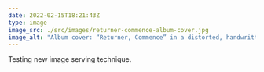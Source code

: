```yaml
---
date: 2022-02-15T18:21:43Z
type: image
image_src: ./src/images/returner-commence-album-cover.jpg
image_alt: "Album cover: “Returner, Commence” in a distorted, handwritten font"
---
```

Testing new image serving technique.
